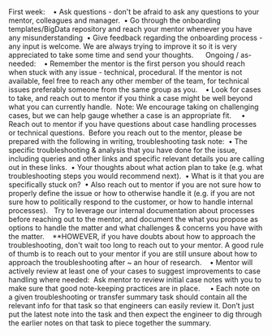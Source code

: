 First week: 
 
• Ask questions - don't be afraid to ask any questions to your mentor, colleagues and manager. 
• Go through the onboarding templates/BigData repository and reach your mentor whenever you have any misunderstanding 
• Give feedback regarding the onboarding process - any input is welcome. We are always trying to improve it so it is very appreciated to take some time and send your thoughts. 
 
 
Ongoing / as-needed: 
 
• Remember the mentor is the first person you should reach when stuck with any issue - technical, procedural. If the mentor is not available, feel free to reach any other member of the team, for technical issues preferably someone from the same group as you. 
 
• Look for cases to take, and reach out to mentor if you think a case might be well beyond what you can currently handle. 
Note: We encourage taking on challenging cases, but we can help gauge whether a case is an appropriate fit. 
  
• Reach out to mentor if you have questions about case handling processes or technical questions. 
Before you reach out to the mentor, please be prepared with the following in writing, troubleshooting task note: 
• The specific troubleshooting & analysis that you have done for the issue, including queries and other links and specific relevant details you are calling out in these links. 
• Your thoughts about what action plan to take (e.g. what troubleshooting steps you would recommend next). 
• What is it that you are specifically stuck on? 
• Also reach out to mentor if you are not sure how to properly define the issue or how to otherwise handle it (e.g. if you are not sure how to politically respond to the customer, or how to handle internal processes).  
Try to leverage our internal documentation about processes before reaching out to the mentor, and document the what you propose as options to handle the matter and what challenges & concerns you have with the matter. 
 
**HOWEVER, if you have doubts about how to approach the troubleshooting, don't wait too long to reach out to your mentor. A good rule of thumb is to reach out to your mentor if you are still unsure about how to approach the troubleshooting after ~ an hour of research. 
	 
• Mentor will actively review at least one of your cases to suggest improvements to case handling where needed: 
Ask mentor to review initial case notes with you to make sure that good note-keeping practices are in place.  
 
• Each note on a given troubleshooting or transfer summary task should contain all the relevant info for that task so that engineers can easily review it. Don’t just put the latest note into the task and then expect the engineer to dig through the earlier notes on that task to piece together the summary. 

